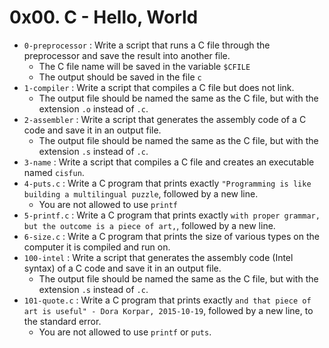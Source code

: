 # 0x00. C - Hello, World

- `0-preprocessor` : Write a script that runs a C file through the preprocessor and save the result into another file.
	- The C file name will be saved in the variable `$CFILE`
	- The output should be saved in the file `c`
- `1-compiler` : Write a script that compiles a C file but does not link.
	- The output file should be named the same as the C file, but with the extension `.o` instead of `.c`.
- `2-assembler` : Write a script that generates the assembly code of a C code and save it in an output file.
	- The output file should be named the same as the C file, but with the extension `.s` instead of `.c`.
- `3-name` : Write a script that compiles a C file and creates an executable named `cisfun`.
- `4-puts.c` : Write a C program that prints exactly `"Programming is like building a multilingual puzzle`, followed by a new line.
	- You are not allowed to use `printf`
- `5-printf.c` : Write a C program that prints exactly `with proper grammar, but the outcome is a piece of art,`, followed by a new line.
- `6-size.c` : Write a C program that prints the size of various types on the computer it is compiled and run on.
- `100-intel` : Write a script that generates the assembly code (Intel syntax) of a C code and save it in an output file.
	- The output file should be named the same as the C file, but with the extension `.s` instead of `.c`.
- `101-quote.c` : Write a C program that prints exactly `and that piece of art is useful" - Dora Korpar, 2015-10-19`, followed by a new line, to the standard error.
	- You are not allowed to use `printf` or `puts`.
